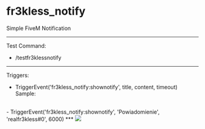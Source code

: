 # fr3kless_notify
Simple FiveM Notification
***
Test Command: 
<br>
- /testfr3klessnotify
***
Triggers:
<br>
- TriggerEvent('fr3kless_notify:shownotify', title, content, timeout)
Sample:
<br>
- TriggerEvent('fr3kless_notify:shownotify', 'Powiadomienie', 'realfr3kless#0', 6000)
***
<img src="https://cdn.discordapp.com/attachments/1188126533408272384/1188158550678175784/image.png?ex=659981e1&is=65870ce1&hm=30b90c6b5da9f9874fc7f9cf51ebf4d3b04e314211fd61b11eeeb94deefd764f&">
